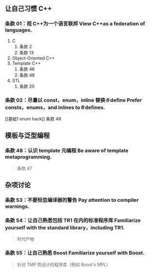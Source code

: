 

## 让自己习惯 C++
### 条款 01：视 C++为一个语言联邦 View C++as a federation of languages.
1. C
	1. 条款 2
	2. 条款 13
2. Object-Oriented C++
3. Template C++
	1. 条款 46
	2. 条款 48
4. STL
	1. 条款 20
### 条款 02：尽量以 const，enum，inline 替换＃define Prefer consts，enums，and inlines to＃defines.
[[基础1 enum hack]]
	条款 48

## 模板与泛型编程
### 条款 48：认识 template 元编程 Be aware of template metaprogramming.
> 条款 47



## 杂项讨论
### 条款 53：不要轻忽编译器的警告 Pay attention to compiler warnings.
### 条款 54：让自己熟悉包括 TR1 在内的标准程序库 Familiarize yourself with the standard library，including TR1.
> 时代产物
### 条款 55：让自己熟悉 Boost Familiarize yourself with Boost.
> 针对 TMP 而设计的程序库（例如 Boost's MPL）
